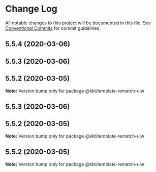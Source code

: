 # Change Log

All notable changes to this project will be documented in this file.
See [Conventional Commits](https://conventionalcommits.org) for commit guidelines.

## 5.5.4 (2020-03-06)



## 5.5.3 (2020-03-06)



## 5.5.2 (2020-03-05)

**Note:** Version bump only for package @kkt/template-rematch-uiw





## 5.5.3 (2020-03-06)



## 5.5.2 (2020-03-05)

**Note:** Version bump only for package @kkt/template-rematch-uiw





## 5.5.2 (2020-03-05)

**Note:** Version bump only for package @kkt/template-rematch-uiw
